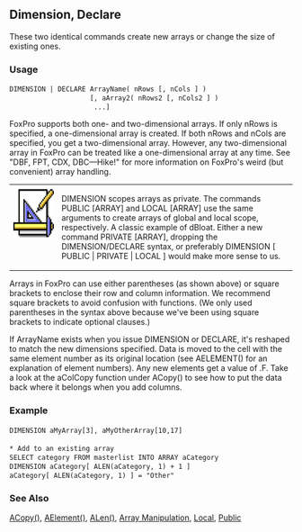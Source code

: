 ## Dimension, Declare

These two identical commands create new arrays or change the size of existing ones.

### Usage

```foxpro
DIMENSION | DECLARE ArrayName( nRows [, nCols ] )
                    [, aArray2( nRows2 [, nCols2 ] )
                     ...]
```

FoxPro supports both one- and two-dimensional arrays. If only nRows is specified, a one-dimensional array is created. If both nRows and nCols are specified, you get a two-dimensional array. However, any two-dimensional array in FoxPro can be treated like a one-dimensional array at any time. See "DBF, FPT, CDX, DBC&mdash;Hike!" for more information on FoxPro's weird (but convenient) array handling.

<table border=0 cellspacing=0 cellpadding=0 width=100%>
<tr>
  <td width=17% valign=top>
<img width=94 height=94 src="Design.gif"></p>
  </td>
  <td width=83%>
  <p>DIMENSION scopes arrays as private. The commands PUBLIC [ARRAY] and LOCAL [ARRAY] use the same arguments to create arrays of global and local scope, respectively. A classic example of dBloat. Either a new command PRIVATE [ARRAY], dropping the DIMENSION/DECLARE syntax, or preferably DIMENSION [ PUBLIC | PRIVATE | LOCAL ] would make more sense to us.</p>
  </td>
 </tr>
</table>

Arrays in FoxPro can use either parentheses (as shown above) or square brackets to enclose their row and column information. We recommend square brackets to avoid confusion with functions. (We only used parentheses in the syntax above because we've been using square brackets to indicate optional clauses.)

If ArrayName exists when you issue DIMENSION or DECLARE, it's reshaped to match the new dimensions specified. Data is moved to the cell with the same element number as its original location (see AELEMENT() for an explanation of element numbers). Any new elements get a value of .F. Take a look at the aColCopy function under ACopy() to see how to put the data back where it belongs when you add columns.

### Example

```foxpro
DIMENSION aMyArray[3], aMyOtherArray[10,17]

* Add to an existing array
SELECT category FROM masterlist INTO ARRAY aCategory
DIMENSION aCategory[ ALEN(aCategory, 1) + 1 ]
aCategory[ ALEN(aCategory, 1) ] = "Other"
```
### See Also

[ACopy()](s4g210.md), [AElement()](s4g213.md), [ALen()](s4g214.md), [Array Manipulation](s4g282.md), [Local](s4g220.md), [Public](s4g220.md)